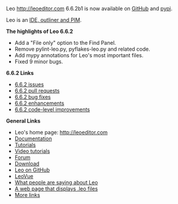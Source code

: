 Leo http://leoeditor.com 6.6.2b1 is now available on
[GitHub](https://github.com/leo-editor/leo-editor/releases) and
[pypi](https://pypi.org/project/leo/6.6.1/).

Leo is an [IDE, outliner and PIM](http://leoeditor.com/preface.html).

**The highlights of Leo 6.6.2**

- Add a "File only" option to the Find Panel.
- Remove pylint-leo.py, pyflakes-leo.py and related code.
- Add mypy annotations for Leo's most important files.
- Fixed 9 minor bugs.

**6.6.2 Links**

- [6.6.2 issues](https://github.com/leo-editor/leo-editor/issues?q=is%3Aissue+milestone%3A6.6.2)
- [6.6.2 pull requests](https://github.com/leo-editor/leo-editor/pulls?q=is%3Apr+milestone%3A6.6.2)
- [6.6.2 bug fixes](https://github.com/leo-editor/leo-editor/issues?q=is%3Aissue+milestone%3A6.6.2+label%3Abug+is%3Aclosed)
- [6.6.2 enhancements](https://github.com/leo-editor/leo-editor/issues?q=is%3Aissue+milestone%3A6.6.2+label%3Aenhancement+)
- [6.6.2 code-level improvements](https://github.com/leo-editor/leo-editor/issues?q=milestone%3A6.6.2+label%3Acode+)

**General Links**

- Leo's home page: http://leoeditor.com
- [Documentation](http://leoeditor.com/leo_toc.html)
- [Tutorials](http://leoeditor.com/tutorial.html)
- [Video tutorials](http://leoeditor.com/screencasts.html)
- [Forum](http://groups.google.com/group/leo-editor)
- [Download](http://sourceforge.net/projects/leo/files/)
- [Leo on GitHub](https://github.com/leo-editor/leo-editor)
- [LeoVue](https://github.com/kaleguy/leovue#leo-vue)
- [What people are saying about Leo](http://leoeditor.com/testimonials.html)
- [A web page that displays .leo files](http://leoeditor.com/load-leo.html)
- [More links](http://leoeditor.com/leoLinks.html)
